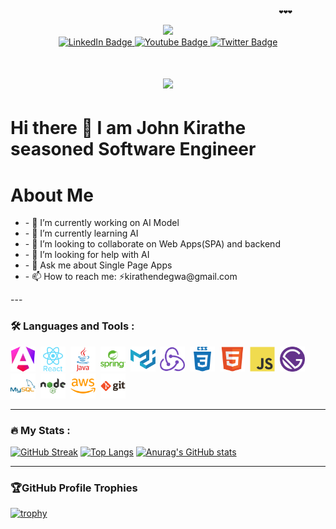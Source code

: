                                                                 ❤️❤️❤️
<div id="header" align="center">
   <img src="https://i.giphy.com/media/v1.Y2lkPTc5MGI3NjExYmRsOHFoenJlZTYybDYwbGliZjU2eG1xMjhpeXViMnBxN3cyeHRlNSZlcD12MV9pbnRlcm5hbF9naWZfYnlfaWQmY3Q9cw/kF6XLAE5EUAT4Df94n/giphy.gif" width="100"/>
<div id="badges">
  <a href="https://www.linkedin.com/in/john-kirathe-15a54570">
    <img src="https://img.shields.io/badge/LinkedIn-blue?style=for-the-badge&logo=linkedin&logoColor=white" alt="LinkedIn Badge"/>
  </a>
  <a href="https://www.youtube.com/channel/UCrYy21k9BFhOg4uzl4wfU0w">
    <img src="https://img.shields.io/badge/YouTube-red?style=for-the-badge&logo=youtube&logoColor=white" alt="Youtube Badge"/>
  </a>
  <a href="https://x.com/kirathendegwa">
    <img src="https://img.shields.io/badge/Twitter-blue?style=for-the-badge&logo=twitter&logoColor=white" alt="Twitter Badge"/>
  </a>
    <h1> <img src="https://komarev.com/ghpvc/?username=Jonnykratz" /></h1>
</div> 
</div>

<h1>Hi there 👋 I am John Kirathe seasoned Software Engineer</h1>
  <div  align="left">
    <h1>About Me</h1>
   <ul>
     <li>- 🔭 I’m currently working on AI Model</li>
     <li>- 🌱 I’m currently learning AI</li>
     <li>- 👯 I’m looking to collaborate on Web Apps(SPA) and backend</li>
     <li>- 🤔 I’m looking for help with AI</li>
     <li>- 💬 Ask me about Single Page Apps</li>
     <li>- 📫 How to reach me: ⚡kirathendegwa@gmail.com</li>
   </ul>
  </div>
---

### :hammer_and_wrench: Languages and Tools :
<div>
  <img src="https://github.com/devicons/devicon/blob/master/icons/angular/angular-original.svg" title="Angular" alt="Angular" width="40" height="40"/>&nbsp;
  <img src="https://github.com/devicons/devicon/blob/master/icons/react/react-original-wordmark.svg" title="React" alt="React" width="40" height="40"/>&nbsp;
  <img src="https://github.com/devicons/devicon/blob/master/icons/java/java-original-wordmark.svg" title="Java" alt="Java" width="40" height="40"/>&nbsp;
  <img src="https://github.com/devicons/devicon/blob/master/icons/spring/spring-original-wordmark.svg" title="Spring" alt="Spring" width="40" height="40"/>&nbsp;
  <img src="https://github.com/devicons/devicon/blob/master/icons/materialui/materialui-original.svg" title="Material UI" alt="Material UI" width="40" height="40"/>&nbsp;
  <img src="https://github.com/devicons/devicon/blob/master/icons/redux/redux-original.svg" title="Redux" alt="Redux " width="40" height="40"/>&nbsp;
  <img src="https://github.com/devicons/devicon/blob/master/icons/css3/css3-plain-wordmark.svg"  title="CSS3" alt="CSS" width="40" height="40"/>&nbsp;
  <img src="https://github.com/devicons/devicon/blob/master/icons/html5/html5-original.svg" title="HTML5" alt="HTML" width="40" height="40"/>&nbsp;
  <img src="https://github.com/devicons/devicon/blob/master/icons/javascript/javascript-original.svg" title="JavaScript" alt="JavaScript" width="40" height="40"/>&nbsp;
  <img src="https://github.com/devicons/devicon/blob/master/icons/gatsby/gatsby-original.svg" title="Gatsby"  alt="Gatsby" width="40" height="40"/>&nbsp;
  <img src="https://github.com/devicons/devicon/blob/master/icons/mysql/mysql-original-wordmark.svg" title="MySQL"  alt="MySQL" width="40" height="40"/>&nbsp;
  <img src="https://github.com/devicons/devicon/blob/master/icons/nodejs/nodejs-original-wordmark.svg" title="NodeJS" alt="NodeJS" width="40" height="40"/>&nbsp;
  <img src="https://github.com/devicons/devicon/blob/master/icons/amazonwebservices/amazonwebservices-plain-wordmark.svg" title="AWS" alt="AWS" width="40" height="40"/>&nbsp;
  <img src="https://github.com/devicons/devicon/blob/master/icons/git/git-original-wordmark.svg" title="Git" **alt="Git" width="40" height="40"/>
</div>

---

### :fire: My Stats :
[![GitHub Streak](https://github-readme-streak-stats.herokuapp.com?user=jonkirathe&layout=compact&theme=vision-friendly-dark)](https://git.io/streak-stats)
[![Top Langs](https://github-readme-stats.vercel.app/api/top-langs/?username=jonkirathe&layout=compact&theme=vision-friendly-dark)](https://github.com/anuraghazra/github-readme-stats)
[![Anurag's GitHub stats](https://github-readme-stats.vercel.app/api?username=jonkirathe&layout=compact&theme=vision-friendly-dark)](https://github.com/anuraghazra/github-readme-stats)

---
### 🏆GitHub Profile Trophies 
[![trophy](https://github-profile-trophy.vercel.app/?username=jonkirathe&theme=onedark)](https://github.com/ryo-ma/github-profile-trophy)

<!--
**Jonnykratz/Jonnykratz** is a ✨ _special_ ✨ repository because its `README.md` (this file) appears on your GitHub profile.

Here are some ideas to get you started:

- 🔭 I’m currently working on ...
- 🌱 I’m currently learning ...
- 👯 I’m looking to collaborate on ...
- 🤔 I’m looking for help with ...
- 💬 Ask me about ...
- 📫 How to reach me: ...
- 😄 Pronouns: ...
- ⚡ Fun fact: ...
-->
